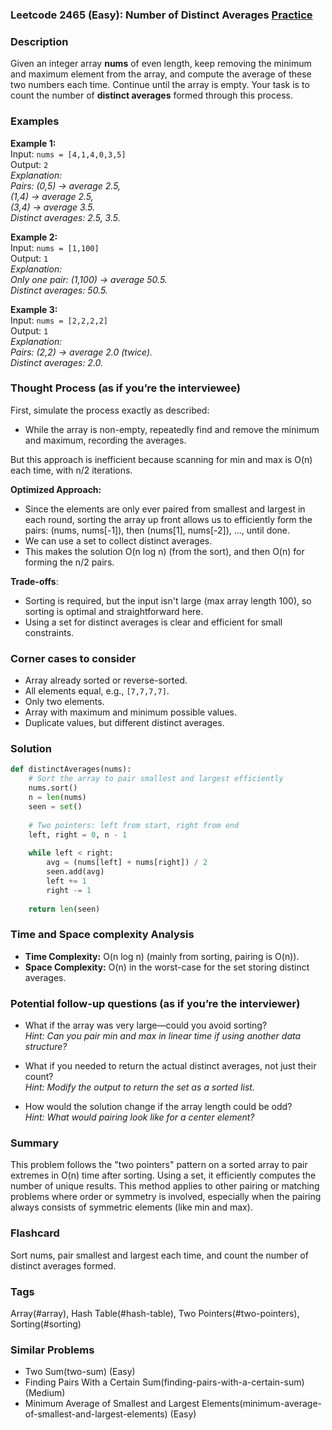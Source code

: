 ### Leetcode 2465 (Easy): Number of Distinct Averages [Practice](https://leetcode.com/problems/number-of-distinct-averages)

### Description  
Given an integer array **nums** of even length, keep removing the minimum and maximum element from the array, and compute the average of these two numbers each time. Continue until the array is empty. Your task is to count the number of **distinct averages** formed through this process.

### Examples  

**Example 1:**  
Input: `nums = [4,1,4,0,3,5]`  
Output: `2`  
*Explanation:  
Pairs: (0,5) → average 2.5,  
(1,4) → average 2.5,  
(3,4) → average 3.5.  
Distinct averages: 2.5, 3.5.*

**Example 2:**  
Input: `nums = [1,100]`  
Output: `1`  
*Explanation:  
Only one pair: (1,100) → average 50.5.  
Distinct averages: 50.5.*

**Example 3:**  
Input: `nums = [2,2,2,2]`  
Output: `1`  
*Explanation:  
Pairs: (2,2) → average 2.0 (twice).  
Distinct averages: 2.0.*

### Thought Process (as if you’re the interviewee)  
First, simulate the process exactly as described:  
- While the array is non-empty, repeatedly find and remove the minimum and maximum, recording the averages.

But this approach is inefficient because scanning for min and max is O(n) each time, with n/2 iterations.

**Optimized Approach:**  
- Since the elements are only ever paired from smallest and largest in each round, sorting the array up front allows us to efficiently form the pairs: (nums, nums[-1]), then (nums[1], nums[-2]), ..., until done.
- We can use a set to collect distinct averages.
- This makes the solution O(n log n) (from the sort), and then O(n) for forming the n/2 pairs.

**Trade-offs**:  
- Sorting is required, but the input isn't large (max array length 100), so sorting is optimal and straightforward here.
- Using a set for distinct averages is clear and efficient for small constraints.

### Corner cases to consider  
- Array already sorted or reverse-sorted.
- All elements equal, e.g., `[7,7,7,7]`.
- Only two elements.
- Array with maximum and minimum possible values.
- Duplicate values, but different distinct averages.

### Solution

```python
def distinctAverages(nums):
    # Sort the array to pair smallest and largest efficiently
    nums.sort()
    n = len(nums)
    seen = set()
    
    # Two pointers: left from start, right from end
    left, right = 0, n - 1
    
    while left < right:
        avg = (nums[left] + nums[right]) / 2
        seen.add(avg)
        left += 1
        right -= 1
    
    return len(seen)
```

### Time and Space complexity Analysis  

- **Time Complexity:** O(n log n) (mainly from sorting, pairing is O(n)).  
- **Space Complexity:** O(n) in the worst-case for the set storing distinct averages.

### Potential follow-up questions (as if you’re the interviewer)  

- What if the array was very large—could you avoid sorting?  
  *Hint: Can you pair min and max in linear time if using another data structure?*

- What if you needed to return the actual distinct averages, not just their count?  
  *Hint: Modify the output to return the set as a sorted list.*

- How would the solution change if the array length could be odd?  
  *Hint: What would pairing look like for a center element?*

### Summary
This problem follows the "two pointers" pattern on a sorted array to pair extremes in O(n) time after sorting. Using a set, it efficiently computes the number of unique results. This method applies to other pairing or matching problems where order or symmetry is involved, especially when the pairing always consists of symmetric elements (like min and max).


### Flashcard
Sort nums, pair smallest and largest each time, and count the number of distinct averages formed.

### Tags
Array(#array), Hash Table(#hash-table), Two Pointers(#two-pointers), Sorting(#sorting)

### Similar Problems
- Two Sum(two-sum) (Easy)
- Finding Pairs With a Certain Sum(finding-pairs-with-a-certain-sum) (Medium)
- Minimum Average of Smallest and Largest Elements(minimum-average-of-smallest-and-largest-elements) (Easy)